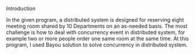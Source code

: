 Introduction

In the given program, a distributed system  is designed for reserving eight meeting room shared by 10 Departments on an as-needed basis. The most challenge is how to deal with concurrency event in distributed system, for example two or more people order one same room at the same time. At this program, I used Bayou solution to solve concurrency in distributed system.
